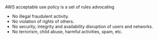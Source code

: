 AWS acceptable use policy is a set of rules advocating
- No illegal fraudulent activity.
- No violation of rights of others.
- No security, integrity and availability disruption of users and networks.
- No terrorism, child abuse, harmful activities, spam, etc.

